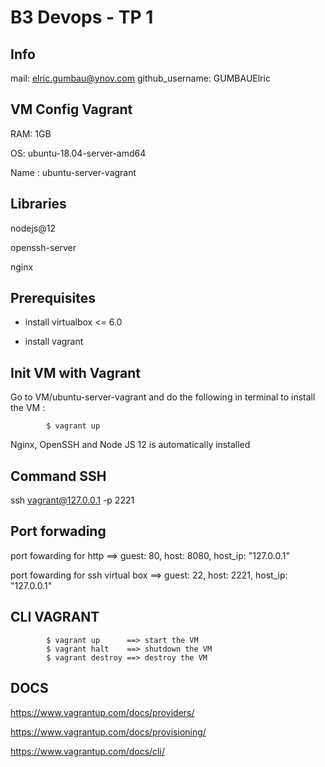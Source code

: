 # B3 Devops - TP 1

## Info

mail: elric.gumbau@ynov.com
github_username: GUMBAUElric

## VM Config Vagrant

RAM: 1GB

OS: ubuntu-18.04-server-amd64

Name : ubuntu-server-vagrant

## Libraries

nodejs@12

openssh-server

nginx

## Prerequisites

- install virtualbox <= 6.0

- install vagrant

## Init VM with Vagrant 

Go to VM/ubuntu-server-vagrant and do the following in terminal to install the VM :

            $ vagrant up
           
Nginx, OpenSSH and Node JS 12 is automatically installed

## Command SSH

ssh vagrant@127.0.0.1 -p 2221

## Port forwading

port fowarding for http
    ==> guest: 80, host: 8080, host_ip: "127.0.0.1"

port fowarding for ssh virtual box
    ==> guest: 22, host: 2221, host_ip: "127.0.0.1"

## CLI VAGRANT

            $ vagrant up      ==> start the VM 
            $ vagrant halt    ==> shutdown the VM
            $ vagrant destroy ==> destroy the VM

## DOCS

https://www.vagrantup.com/docs/providers/

https://www.vagrantup.com/docs/provisioning/

https://www.vagrantup.com/docs/cli/
